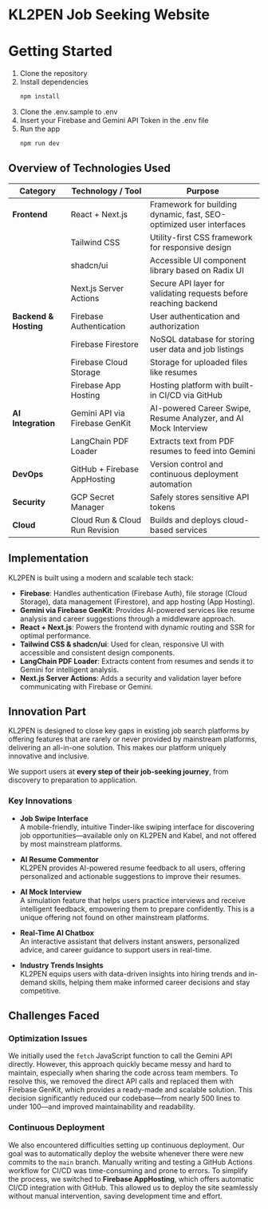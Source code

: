 # KL2PEN Job Seeking Website

# Getting Started
1. Clone the repository
2. Install dependencies
   ```bash
   npm install
   ```
3. Clone the .env.sample to .env
4. Insert your Firebase and Gemini API Token in the .env file
5. Run the app
   ```bash
   npm run dev
   ```

## Overview of Technologies Used

| Category             | Technology / Tool             | Purpose                                                                 |
|----------------------|-------------------------------|-------------------------------------------------------------------------|
| **Frontend**         | React + Next.js               | Framework for building dynamic, fast, SEO-optimized user interfaces    |
|                      | Tailwind CSS                  | Utility-first CSS framework for responsive design                      |
|                      | shadcn/ui                     | Accessible UI component library based on Radix UI                      |
|                      | Next.js Server Actions        | Secure API layer for validating requests before reaching backend       |
| **Backend & Hosting**| Firebase Authentication       | User authentication and authorization                                  |
|                      | Firebase Firestore            | NoSQL database for storing user data and job listings                  |
|                      | Firebase Cloud Storage        | Storage for uploaded files like resumes                                |
|                      | Firebase App Hosting          | Hosting platform with built-in CI/CD via GitHub                        |
| **AI Integration**   | Gemini API via Firebase GenKit| AI-powered Career Swipe, Resume Analyzer, and AI Mock Interview  |
|                      | LangChain PDF Loader          | Extracts text from PDF resumes to feed into Gemini                     |
| **DevOps**           | GitHub + Firebase AppHosting  | Version control and continuous deployment automation                   |
| **Security**         | GCP Secret Manager            | Safely stores sensitive API tokens                                     |
| **Cloud**            | Cloud Run & Cloud Run Revision| Builds and deploys cloud-based services                                |


## Implementation
KL2PEN is built using a modern and scalable tech stack:

- **Firebase**: Handles authentication (Firebase Auth), file storage (Cloud Storage), data management (Firestore), and app hosting (App Hosting).
- **Gemini via Firebase GenKit**: Provides AI-powered services like resume analysis and career suggestions through a middleware approach.
- **React + Next.js**: Powers the frontend with dynamic routing and SSR for optimal performance.
- **Tailwind CSS & shadcn/ui**: Used for clean, responsive UI with accessible and consistent design components.
- **LangChain PDF Loader**: Extracts content from resumes and sends it to Gemini for intelligent analysis.
- **Next.js Server Actions**: Adds a security and validation layer before communicating with Firebase or Gemini.


##  Innovation Part

KL2PEN is designed to close key gaps in existing job search platforms by offering features that are rarely or never provided by mainstream platforms, delivering an all-in-one solution. This makes our platform uniquely innovative and inclusive.

We support users at **every step of their job-seeking journey**, from discovery to preparation to application.

### Key Innovations

- **Job Swipe Interface**  
  A mobile-friendly, intuitive Tinder-like swiping interface for discovering job opportunities—available only on KL2PEN and Kabel, and not offered by most mainstream platforms.

- **AI Resume Commentor**  
  KL2PEN provides AI-powered resume feedback to all users, offering personalized and actionable suggestions to improve their resumes.

- **AI Mock Interview**  
  A simulation feature that helps users practice interviews and receive intelligent feedback, empowering them to prepare confidently. This is a unique offering not found on other mainstream platforms.

- **Real-Time AI Chatbox**  
  An interactive assistant that delivers instant answers, personalized advice, and career guidance to support users in real-time.

- **Industry Trends Insights**  
  KL2PEN equips users with data-driven insights into hiring trends and in-demand skills, helping them make informed career decisions and stay competitive.

##  Challenges Faced

### Optimization Issues
We initially used the `fetch` JavaScript function to call the Gemini API directly. However, this approach quickly became messy and hard to maintain, especially when sharing the code across team members. To resolve this, we removed the direct API calls and replaced them with Firebase GenKit, which provides a ready-made and scalable solution. This decision significantly reduced our codebase—from nearly 500 lines to under 100—and improved maintainability and readability.

### Continuous Deployment
We also encountered difficulties setting up continuous deployment. Our goal was to automatically deploy the website whenever there were new commits to the `main` branch. Manually writing and testing a GitHub Actions workflow for CI/CD was time-consuming and prone to errors. To simplify the process, we switched to **Firebase AppHosting**, which offers automatic CI/CD integration with GitHub. This allowed us to deploy the site seamlessly without manual intervention, saving development time and effort.


